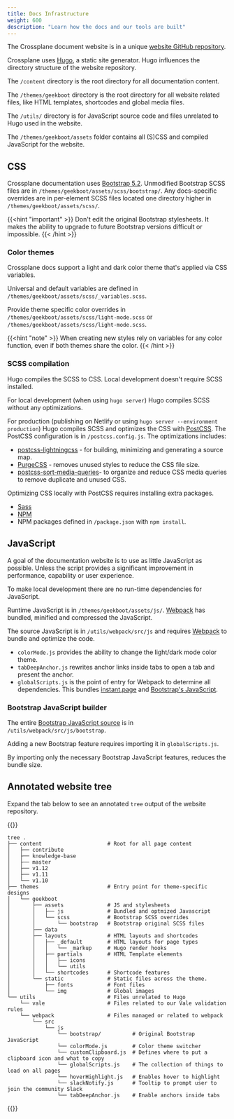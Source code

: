 ```yaml
---
title: Docs Infrastructure
weight: 600
description: "Learn how the docs and our tools are built"
---
```


The Crossplane document website is in a unique [website GitHub
repository](https://github.com/crossplane/docs).

Crossplane uses [Hugo](https://gohugo.io/), a static site generator. Hugo
influences the directory structure of the website repository.

The `/content` directory is the root directory for all documentation content.

The `/themes/geekboot` directory is the root directory for all website related
files, like HTML templates, shortcodes and global media files.

The `/utils/` directory is for JavaScript source code and files unrelated to
Hugo used in the website.

The `/themes/geekboot/assets` folder contains all (S)CSS and compiled JavaScript
for the website.

## CSS
Crossplane documentation uses [Bootstrap
5.2](https://getbootstrap.com/docs/5.2/getting-started/introduction/).
Unmodified Bootstrap SCSS files are in
`/themes/geekboot/assets/scss/bootstrap/`. Any docs-specific overrides are in
per-element SCSS files located one directory higher in
`/themes/geekboot/assets/scss/`.

{{<hint "important" >}}
Don't edit the original Bootstrap stylesheets. It makes the ability to
upgrade to future Bootstrap versions difficult or impossible.
{{< /hint >}}

### Color themes 
Crossplane docs support a light and dark color theme that's applied via CSS
variables.

<!-- vale off -->
<!-- allowing passive voice to isolate the file path -->
Universal and default variables are defined in
`/themes/geekboot/assets/scss/_variables.scss`.
<!-- vale on -->

Provide theme specific color overrides in
`/themes/geekboot/assets/scss/light-mode.scss` or
`/themes/geekboot/assets/scss/light-mode.scss`.

{{<hint "note" >}}
When creating new styles rely on variables for any color function, even if both
themes share the color.
{{< /hint >}}

### SCSS compilation
Hugo compiles the SCSS to CSS. Local development doesn't require SCSS installed.

For local development (when using `hugo server`) Hugo compiles SCSS without
any optimizations.

For production (publishing on Netlify or using `hugo server
--environment production`) Hugo compiles SCSS and optimizes the CSS with
[PostCSS](https://postcss.org/). The PostCSS configuration is in
`/postcss.config.js`. The optimizations includes:
* [postcss-lightningcss](https://github.com/onigoetz/postcss-lightningcss) - for
  building, minimizing and generating a source map.
* [PurgeCSS](https://purgecss.com/plugins/postcss.html) - removes unused styles
  to reduce the CSS file size. 
* [postcss-sort-media-queries](https://github.com/yunusga/postcss-sort-media-queries)- 
to organize and reduce CSS media queries to remove duplicate and unused
    CSS.

Optimizing CSS locally with PostCSS requires installing extra packages.
* [Sass](https://sass-lang.com/install)
* [NPM](https://www.npmjs.com/)
* NPM packages defined in `/package.json` with `npm install`.


## JavaScript
A goal of the documentation website is to use as little JavaScript as possible. Unless
the script provides a significant improvement in performance, capability or user
experience. 

To make local development there are no run-time dependencies for
JavaScript. 

Runtime JavaScript is in `/themes/geekboot/assets/js/`. [Webpack](https://webpack.js.org/)
has bundled, minified and compressed the JavaScript.

The source JavaScript is in `/utils/webpack/src/js` and
requires [Webpack](https://webpack.js.org/) to bundle and optimize the code.

* `colorMode.js` provides the ability to change the light/dark mode color theme.
* `tabDeepAnchor.js` rewrites anchor links inside tabs to open a tab and present
  the anchor. 
* `globalScripts.js` is the point of entry for Webpack to determine all
  dependencies. This bundles [instant.page](https://instant.page/) and
  [Bootstrap's
  JavaScript](https://getbootstrap.com/docs/5.2/getting-started/javascript/).
  
### Bootstrap JavaScript builder
The entire [Bootstrap JavaScript
source](https://github.com/twbs/bootstrap/tree/main/js/src) is in
`/utils/webpack/src/js/bootstrap`. 

Adding a new Bootstrap feature requires importing it in `globalScripts.js`. 

By importing only the necessary Bootstrap JavaScript features, reduces the
bundle size.
## Annotated website tree
Expand the tab below to see an annotated `tree` output of the website repository.

{{<expand >}}
```shell
tree .
├── content                     # Root for all page content
│   ├── contribute
│   ├── knowledge-base
│   ├── master
│   ├── v1.12
│   ├── v1.11
│   └── v1.10
├── themes                      # Entry point for theme-specific designs
│   └── geekboot
│       ├── assets              # JS and stylesheets
│       │   ├── js              # Bundled and optmized Javascript
│       │   └── scss            # Bootstrap SCSS overrides
│       │       └── bootstrap   # Bootstrap original SCSS files
│       ├── data
│       ├── layouts             # HTML layouts and shortcodes
│       │   ├── _default        # HTML layouts for page types
│       │   │   └── _markup     # Hugo render hooks
│       │   ├── partials        # HTML Template elements
│       │   │   ├── icons
│       │   │   └── utils
│       │   └── shortcodes      # Shortcode features
│       └── static              # Static files across the theme.
│           ├── fonts           # Font files
│           └── img             # Global images
└── utils                       # Files unrelated to Hugo
    └── vale                    # Files related to our Vale validation rules
    └── webpack                 # Files managed or related to webpack
        └── src
            └── js
                └── bootstrap/          # Original Bootstrap JavaScript
                └── colorMode.js        # Color theme switcher
                └── customClipboard.js  # Defines where to put a clipboard icon and what to copy
                └── globalScripts.js    # The collection of things to load on all pages
                └── hoverHighlight.js   # Enables hover to highlight
                └── slackNotify.js      # Tooltip to prompt user to join the community Slack
                └── tabDeepAnchor.js    # Enable anchors inside tabs
```
{{</expand>}}